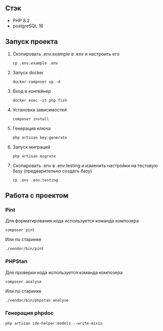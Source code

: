 ## Стэк

- PHP 8.2
- postgreSQL 16

## Запуск проекта

1. Скопировать .env.example в .env и настроить его
    ```
    cp .env.example .env
    ```
2. Запуск docker 
    ```
    docker-composer up -d
    ```
3. Вход в контейнер
    ```
    docker exec -it php fish
    ```
4. Установка зависимостей 
    ```
    composer install
    ```
5. Генерация ключа
    ```
    php artisan key:generate
    ```
6. Запуск миграций
    ```
    php artisan migrate
    ```
7. Скопировать .env в .env.testing и изменить настройки на тестовую базу (предварительно создать базу)
    ```
    cp .env .env.testing
    ```
## Работа с проектом
### Pint
Для форматирования кода используется команда композера
```
composer pint
```
Или по старинке
```
./vendor/bin/pint
```

### PHPStan
Для проверки кода используется команда композера
```
composer analyse
```
Или по старинке
```
./vendor/bin/phpstan analyse
```
### Генерация phpdoc
```
php artisan ide-helper:models --write-mixin
```
